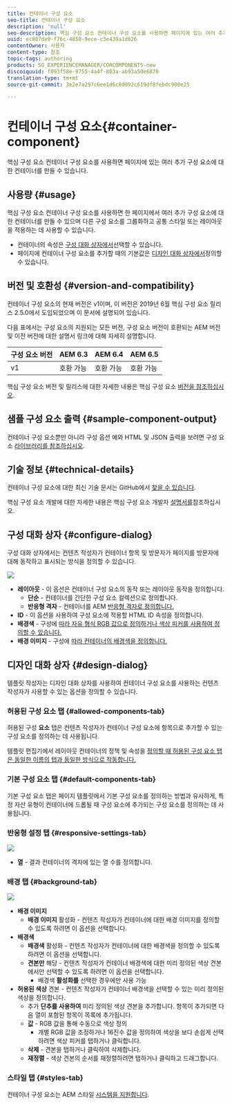```yaml
---
title: 컨테이너 구성 요소
seo-title: 컨테이너 구성 요소
description: 'null'
seo-description: 핵심 구성 요소 컨테이너 구성 요소를 사용하면 페이지에 있는 여러 추가 구성 요소에 대한 컨테이너를 만들 수 있습니다.
uuid: ec807de9-f76c-4850-9ece-c3e439a1d626
contentOwner: 사용자
content-type: 참조
topic-tags: authoring
products: SG_EXPERIENCEMANAGER/CORCOMPONENTS-new
discoiquuid: f093f58e-9755-4a4f-803a-ab93a50e6870
translation-type: tm+mt
source-git-commit: 3e2e7a297c6ee1d6c8d092c619df8febdc900e25

---
```



# 컨테이너 구성 요소{#container-component}

핵심 구성 요소 컨테이너 구성 요소를 사용하면 페이지에 있는 여러 추가 구성 요소에 대한 컨테이너를 만들 수 있습니다.

## 사용량 {#usage}

핵심 구성 요소 컨테이너 구성 요소를 사용하면 한 페이지에서 여러 추가 구성 요소에 대한 컨테이너를 만들 수 있으며 다른 구성 요소를 그룹화하고 공통 스타일 또는 레이아웃을 적용하는 데 사용할 수 있습니다.

* 컨테이너의 속성은 [구성 대화 상자에서](#configure-dialog)선택할 수 있습니다.
* 페이지에 컨테이너 구성 요소를 추가할 때의 기본값은 [디자인 대화 상자에서](#design-dialog)정의할 수 있습니다.

## 버전 및 호환성 {#version-and-compatibility}

컨테이너 구성 요소의 현재 버전은 v1이며, 이 버전은 2019년 6월 핵심 구성 요소 릴리스 2.5.0에서 도입되었으며 이 문서에 설명되어 있습니다.

다음 표에서는 구성 요소의 지원되는 모든 버전, 구성 요소 버전이 호환되는 AEM 버전 및 이전 버전에 대한 설명서 링크에 대해 자세히 설명합니다.

| 구성 요소 버전 | AEM 6.3 | AEM 6.4 | AEM 6.5 |
|--- |--- |--- |---|
| v1 | 호환 가능 | 호환 가능 | 호환 가능 |

핵심 구성 요소 버전 및 릴리스에 대한 자세한 내용은 핵심 구성 요소 [버전을 참조하십시오](versions.md).

## 샘플 구성 요소 출력 {#sample-component-output}

컨테이너 구성 요소뿐만 아니라 구성 옵션 예와 HTML 및 JSON 출력을 보려면 구성 요소 [라이브러리를 참조하십시오](http://opensource.adobe.com/aem-core-wcm-components/library/container.html).

## 기술 정보 {#technical-details}

컨테이너 구성 요소에 대한 최신 기술 문서는 GitHub에서 [찾을 수 있습니다](https://github.com/adobe/aem-core-wcm-components/tree/master/content/src/content/jcr_root/apps/core/wcm/components/container/v1/container).

핵심 구성 요소 개발에 대한 자세한 내용은 핵심 구성 요소 개발자 [설명서를](developing.md)참조하십시오.

## 구성 대화 상자 {#configure-dialog}

구성 대화 상자에서는 컨텐츠 작성자가 컨테이너 항목 및 방문자가 페이지를 방문자에 대해 동작하고 표시되는 방식을 정의할 수 있습니다.

![](assets/screen-shot-2019-06-21-13.59.26.png)

* **레이아웃** - 이 옵션은 컨테이너 구성 요소의 동작 또는 레이아웃 동작을 정의합니다.
   * **단순** - 컨테이너를 간단한 구성 요소 컬렉션으로 정의합니다.
   * **반응형 격자** - 컨테이너를 AEM [반응형 격자로 정의합니다.](https://helpx.adobe.com/experience-manager/6-5/sites/authoring/using/responsive-layout.html)
* **ID** - 이 옵션을 사용하여 구성 요소에 적용할 HTML ID 속성을 정의합니다.
* **배경색** - 구성에 [따라 자유 형식 RGB 값으로 정의하거나 색상 피커를 사용하여 정의할 수 있습니다.](#background-tab)
* **배경 이미지** - 구성에 [따라 컨테이너의 배경색을 정의합니다.](#background-tab)

## 디자인 대화 상자 {#design-dialog}

템플릿 작성자는 디자인 대화 상자를 사용하여 컨테이너 구성 요소를 사용하는 컨텐츠 작성자가 사용할 수 있는 옵션을 정의할 수 있습니다.

### 허용된 구성 요소 탭 {#allowed-components-tab}

허용된 구성 **요소** 탭은 컨텐츠 작성자가 컨테이너 구성 요소에 항목으로 추가할 수 있는 구성 요소를 정의하는 데 사용됩니다.

템플릿 편집기에서 레이아웃 컨테이너의 정책 및 속성을 [정의할 때 허용된 구성 요소 탭은 동일한 이름의 탭과 동일한 방식으로 작동합니다.](https://helpx.adobe.com/experience-manager/6-5/sites/authoring/using/templates.html)

### 기본 구성 요소 탭 {#default-components-tab}

기본 구성 요소 탭은 페이지 템플릿에서 [](https://helpx.adobe.com/experience-manager/6-5/sites/authoring/using/templates.html#EditingTemplatesTemplateAuthors)기본 구성 요소를 정의하는 방법과 유사하게, 특정 자산 유형이 컨테이너에 드롭될 때 구성 요소에 추가되는 구성 요소를 정의하는 데 사용됩니다.

### 반응형 설정 탭 {#responsive-settings-tab}

![](assets/screen-shot-2019-06-21-09.33.03.png)

* **열** - 결과 컨테이너의 격자에 있는 열 수를 정의합니다.

### 배경 탭 {#background-tab}

![](assets/screen-shot-2019-06-21-09.42.42.png)

* **배경 이미지**
   * **배경 이미지** 활성화 - 컨텐츠 작성자가 컨테이너에 대한 배경 이미지를 정의할 수 있도록 하려면 이 옵션을 선택합니다.
* **배경색**
   * **배경색** 활성화 - 컨텐츠 작성자가 컨테이너에 대한 배경색을 정의할 수 있도록 하려면 이 옵션을 선택합니다.
   * **견본만** 해당 - 컨텐츠 작성자가 컨테이너 배경색에 대한 미리 정의된 색상 견본에서만 선택할 수 있도록 하려면 이 옵션을 선택합니다.
      * 배경색 **활성화를** 선택한 경우에만 사용 가능
* **허용된 색상** 견본 - 컨텐츠 작성자가 컨테이너 배경색을 선택할 수 있는 미리 정의된 색상을 정의합니다.
   * 추가 **단추를 사용하여** 미리 정의된 색상 견본을 추가합니다. 항목이 추가되면 다음 열이 포함된 항목이 목록에 추가됩니다.
   * **값** - RGB 값을 통해 수동으로 색상 정의
      * 개별 RGB 값을 조정하거나 16진수 값을 정의하여 색상을 보다 손쉽게 선택하려면 색상 피커를 탭하거나 클릭합니다.
   * **삭제** - 견본을 탭하거나 클릭하여 삭제합니다.
   * **재정렬** - 색상 견본의 순서를 재정렬하려면 탭하거나 클릭하고 드래그합니다.

### 스타일 탭 {#styles-tab}

컨테이너 구성 요소는 AEM 스타일 [시스템을 지원합니다](authoring.md#component-styling).
